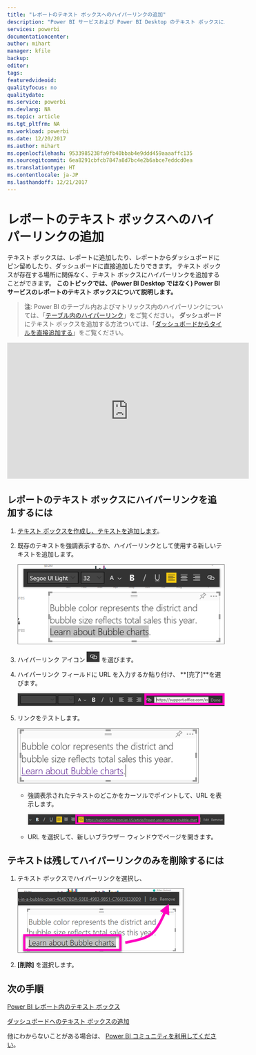 ```yaml
---
title: "レポートのテキスト ボックスへのハイパーリンクの追加"
description: "Power BI サービスおよび Power BI Desktop のテキスト ボックスにハイパーリンクを追加します"
services: powerbi
documentationcenter: 
author: mihart
manager: kfile
backup: 
editor: 
tags: 
featuredvideoid: 
qualityfocus: no
qualitydate: 
ms.service: powerbi
ms.devlang: NA
ms.topic: article
ms.tgt_pltfrm: NA
ms.workload: powerbi
ms.date: 12/20/2017
ms.author: mihart
ms.openlocfilehash: 9533985238fa9fb40bbab4e9ddd459aaaaffc135
ms.sourcegitcommit: 6ea8291cbfcb7847a8d7bc4e2b6abce7eddcd0ea
ms.translationtype: HT
ms.contentlocale: ja-JP
ms.lasthandoff: 12/21/2017
---
```

# <a name="add-a-hyperlink-to-a-text-box-in-a-report"></a>レポートのテキスト ボックスへのハイパーリンクの追加
テキスト ボックスは、レポートに追加したり、レポートからダッシュボードにピン留めしたり、ダッシュボードに直接追加したりできます。 テキスト ボックスが存在する場所に関係なく、テキスト ボックスにハイパーリンクを追加することができます。 **このトピックでは、(Power BI Desktop ではなく) Power BI サービスのレポートのテキスト ボックスについて説明します。**

> **注**: Power BI のテーブル内およびマトリックス内のハイパーリンクについては、「[テーブル内のハイパーリンク](power-bi-hyperlinks-in-tables.md)」をご覧ください。 **ダッシュボード**にテキスト ボックスを追加する方法ついては、「[ダッシュボードからタイルを直接追加する](service-dashboard-add-widget.md)」をご覧ください。 
> 
> 

<iframe width="560" height="315" src="https://www.youtube.com/embed/_3q6VEBhGew#t=0m55s" frameborder="0" allowfullscreen></iframe>


## <a name="to-add-a-hyperlink-to-a-text-box-in-a-report"></a>レポートのテキスト ボックスにハイパーリンクを追加するには
1. [テキスト ボックスを作成し、テキストを追加します](power-bi-reports-add-text-and-shapes.md)。 
2. 既存のテキストを強調表示するか、ハイパーリンクとして使用する新しいテキストを追加します。
   
   ![](media/service-add-hyperlink-to-text-box/power-bi-hyperlink-new.png)
3. ハイパーリンク アイコン ![](media/service-add-hyperlink-to-text-box/power-bi-hyperlink-icon.png) を選びます。
4. ハイパーリンク フィールドに URL を入力するか貼り付け、 **[完了]**を選びます。
   
   ![](media/service-add-hyperlink-to-text-box/power-bi-add-link.png)
5. リンクをテストします。  
   
   ![](media/service-add-hyperlink-to-text-box/power-bi-test-link.png)
   
   * 強調表示されたテキストのどこかをカーソルでポイントして、URL を表示します。  
     
      ![](media/service-add-hyperlink-to-text-box/power-bi-hyperlink-edit.png)
   * URL を選択して、新しいブラウザー ウィンドウでページを開きます。

## <a name="to-remove-the-hyperlink-but-leave-the-text"></a>テキストは残してハイパーリンクのみを削除するには
1. テキスト ボックスでハイパーリンクを選択し、
   
     ![](media/service-add-hyperlink-to-text-box/power-bi-hyperlink-remove.png)
2. **[削除]** を選択します。 

## <a name="next-steps"></a>次の手順
[Power BI レポート内のテキスト ボックス](power-bi-reports-add-text-and-shapes.md)

[ダッシュボードへのテキスト ボックスの追加](service-dashboard-add-widget.md)

他にわからないことがある場合は、 [Power BI コミュニティを利用してください](http://community.powerbi.com/)。

